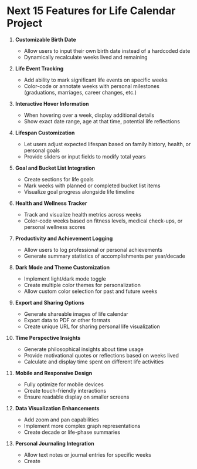 # Next 15 Features for Life Calendar Project

1. **Customizable Birth Date**
   - Allow users to input their own birth date instead of a hardcoded date
   - Dynamically recalculate weeks lived and remaining

2. **Life Event Tracking**
   - Add ability to mark significant life events on specific weeks
   - Color-code or annotate weeks with personal milestones (graduations, marriages, career changes, etc.)

3. **Interactive Hover Information**
   - When hovering over a week, display additional details
   - Show exact date range, age at that time, potential life reflections

4. **Lifespan Customization**
   - Let users adjust expected lifespan based on family history, health, or personal goals
   - Provide sliders or input fields to modify total years

5. **Goal and Bucket List Integration**
   - Create sections for life goals
   - Mark weeks with planned or completed bucket list items
   - Visualize goal progress alongside life timeline

6. **Health and Wellness Tracker**
   - Track and visualize health metrics across weeks
   - Color-code weeks based on fitness levels, medical check-ups, or personal wellness scores

7. **Productivity and Achievement Logging**
   - Allow users to log professional or personal achievements
   - Generate summary statistics of accomplishments per year/decade

8. **Dark Mode and Theme Customization**
   - Implement light/dark mode toggle
   - Create multiple color themes for personalization
   - Allow custom color selection for past and future weeks

9. **Export and Sharing Options**
   - Generate shareable images of life calendar
   - Export data to PDF or other formats
   - Create unique URL for sharing personal life visualization

10. **Time Perspective Insights**
    - Generate philosophical insights about time usage
    - Provide motivational quotes or reflections based on weeks lived
    - Calculate and display time spent on different life activities

11. **Mobile and Responsive Design**
    - Fully optimize for mobile devices
    - Create touch-friendly interactions
    - Ensure readable display on smaller screens

12. **Data Visualization Enhancements**
    - Add zoom and pan capabilities
    - Implement more complex graph representations
    - Create decade or life-phase summaries

13. **Personal Journaling Integration**
    - Allow text notes or journal entries for specific weeks
    - Create